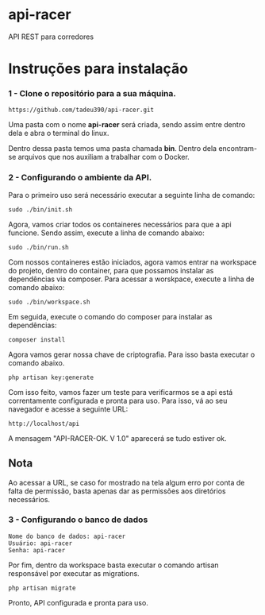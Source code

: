 # api-racer
API REST para corredores

# Instruções para instalação

### 1 - Clone o repositório para a sua máquina.
```
https://github.com/tadeu390/api-racer.git
```

Uma pasta com o nome <b>api-racer</b> será criada, sendo assim entre dentro dela e abra o terminal do linux.

Dentro dessa pasta temos uma pasta chamada <b>bin</b>. Dentro dela encontram-se arquivos que nos auxiliam a trabalhar
com o Docker.

### 2 - Configurando o ambiente da API.

Para o primeiro uso será necessário executar a seguinte linha de comando:
```
sudo ./bin/init.sh
```
Agora, vamos criar todos os containeres necessários para que a api funcione. Sendo assim, execute a linha de comando abaixo:
```
sudo ./bin/run.sh
```

Com nossos containeres estão iniciados, agora vamos entrar na workspace do projeto, dentro do container, para que possamos instalar as dependências via composer. Para acessar a worskpace, execute a linha de comando abaixo:
```
sudo ./bin/workspace.sh
```

Em seguida, execute o comando do composer para instalar as dependências:
```
composer install
```

Agora vamos gerar nossa chave de criptografia. Para isso basta executar o comando abaixo.
```
php artisan key:generate
```

Com isso feito, vamos fazer um teste para verificarmos se a api está correntamente configurada e pronta para uso. Para isso, vá ao seu navegador e acesse a seguinte URL:
```
http://localhost/api
```
A mensagem "API-RACER-OK. V 1.0" aparecerá se tudo estiver ok.

## <b>Nota</b>
Ao acessar a URL, se caso for mostrado na tela algum erro por conta de falta de permissão, basta apenas dar as permissões aos diretórios necessários.

### 3 - Configurando o banco de dados

```
Nome do banco de dados: api-racer
Usuário: api-racer
Senha: api-racer
```

Por fim, dentro da workspace basta executar o comando artisan responsável por executar as migrations.
```
php artisan migrate
```

Pronto, API configurada e pronta para uso.
